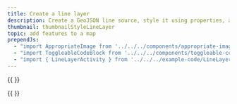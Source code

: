 ```yaml
---
title: Create a line layer
description: Create a GeoJSON line source, style it using properties, and add the layer to the map.
thumbnail: thumbnailStyleLineLayer
topic: add features to a map
prependJs:
  - "import AppropriateImage from '../../../components/appropriate-image'"
  - "import ToggleableCodeBlock from '../../../components/toggleable-code-block'"
  - "import { LineLayerActivity } from '../../../example-code/LineLayerActivity.js'"
---
```


{{
  <AppropriateImage imageId="exampleCreateALineLayer" />
}}

<!-- Any notes about this example would go here.  -->

{{
  <ToggleableCodeBlock 
    codeSnippet={LineLayerActivity}
  />
}}
